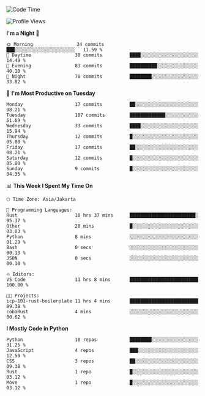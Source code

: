 <!--START_SECTION:waka-->
![Code Time](http://img.shields.io/badge/Code%20Time-1%2C670%20hrs%2029%20mins-blue)

![Profile Views](http://img.shields.io/badge/Profile%20Views-0-blue)

**I'm a Night 🦉** 

```text
🌞 Morning                24 commits          ███░░░░░░░░░░░░░░░░░░░░░░   11.59 % 
🌆 Daytime                30 commits          ████░░░░░░░░░░░░░░░░░░░░░   14.49 % 
🌃 Evening                83 commits          ██████████░░░░░░░░░░░░░░░   40.10 % 
🌙 Night                  70 commits          ████████░░░░░░░░░░░░░░░░░   33.82 % 
```
📅 **I'm Most Productive on Tuesday** 

```text
Monday                   17 commits          ██░░░░░░░░░░░░░░░░░░░░░░░   08.21 % 
Tuesday                  107 commits         █████████████░░░░░░░░░░░░   51.69 % 
Wednesday                33 commits          ████░░░░░░░░░░░░░░░░░░░░░   15.94 % 
Thursday                 12 commits          █░░░░░░░░░░░░░░░░░░░░░░░░   05.80 % 
Friday                   17 commits          ██░░░░░░░░░░░░░░░░░░░░░░░   08.21 % 
Saturday                 12 commits          █░░░░░░░░░░░░░░░░░░░░░░░░   05.80 % 
Sunday                   9 commits           █░░░░░░░░░░░░░░░░░░░░░░░░   04.35 % 
```


📊 **This Week I Spent My Time On** 

```text
🕑︎ Time Zone: Asia/Jakarta

💬 Programming Languages: 
Rust                     10 hrs 37 mins      ████████████████████████░   95.37 % 
Other                    20 mins             █░░░░░░░░░░░░░░░░░░░░░░░░   03.03 % 
Python                   8 mins              ░░░░░░░░░░░░░░░░░░░░░░░░░   01.29 % 
Bash                     0 secs              ░░░░░░░░░░░░░░░░░░░░░░░░░   00.13 % 
JSON                     0 secs              ░░░░░░░░░░░░░░░░░░░░░░░░░   00.10 % 

🔥 Editors: 
VS Code                  11 hrs 8 mins       █████████████████████████   100.00 % 

🐱‍💻 Projects: 
icp-101-rust-boilerplate 11 hrs 4 mins       █████████████████████████   99.38 % 
cobaRust                 4 mins              ░░░░░░░░░░░░░░░░░░░░░░░░░   00.62 % 
```

**I Mostly Code in Python** 

```text
Python                   10 repos            ████████░░░░░░░░░░░░░░░░░   31.25 % 
JavaScript               4 repos             ███░░░░░░░░░░░░░░░░░░░░░░   12.50 % 
CSS                      3 repos             ██░░░░░░░░░░░░░░░░░░░░░░░   09.38 % 
Rust                     1 repo              █░░░░░░░░░░░░░░░░░░░░░░░░   03.12 % 
Move                     1 repo              █░░░░░░░░░░░░░░░░░░░░░░░░   03.12 % 
```




<!--END_SECTION:waka-->
